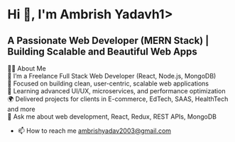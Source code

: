 <h1><b>Hi 👋, I'm Ambrish Yadav</b>h1><br>
<h2>A Passionate  Web Developer (MERN Stack) | Building Scalable and Beautiful Web Apps</b></h2>

👩‍💻 About Me<br>
💼 I’m a Freelance Full Stack Web Developer (React, Node.js, MongoDB)<br>
🎯 Focused on building clean, user-centric, scalable web applications<br>
🧠 Learning advanced UI/UX, microservices, and performance optimization<br>
🌍 Delivered projects for clients in E-commerce, EdTech, SAAS, HealthTech and more<br>
💬 Ask me about web development, React, Redux, REST APIs, MongoDB<br>
- 📫 How to reach me ambrishyadav2003@gmail.com
  
 
<!---
Ambrish2408/Ambrish2408 is a ✨ special ✨ repository because its `README.md` (this file) appears on your GitHub profile.
You can click the Preview link to take a look at your changes.
--->
